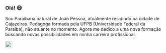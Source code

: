 ### Olá! :smile:

Sou Paraibana natural de João Pessoa, atualmente residindo na cidade de Cajazeiras.
Pedagoga formada pela UFPB (Universidade Federal da Paraíba), não atuante no momento.
Agora me dedico a uma nova formação buscando novas possibilidades em minha carreira profissional.

<a target="_blank" href="https://www.linkedin.com/in/joercia-lacerda-b3a61a11b/">
  <img align="left" alt="LinkdeIN" width="22px" src="https://cdn.jsdelivr.net/npm/simple-icons@v3/icons/linkedin.svg" />
